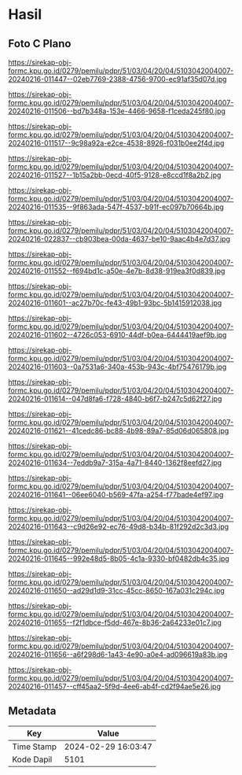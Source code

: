 # Hasil

## Foto C Plano

https://sirekap-obj-formc.kpu.go.id/0279/pemilu/pdpr/51/03/04/20/04/5103042004007-20240216-011447--02eb7769-2388-4756-9700-ec91af35d07d.jpg

https://sirekap-obj-formc.kpu.go.id/0279/pemilu/pdpr/51/03/04/20/04/5103042004007-20240216-011506--bd7b348a-153e-4466-9658-f1ceda245f80.jpg

https://sirekap-obj-formc.kpu.go.id/0279/pemilu/pdpr/51/03/04/20/04/5103042004007-20240216-011517--9c98a92a-e2ce-4538-8926-f031b0ee2f4d.jpg

https://sirekap-obj-formc.kpu.go.id/0279/pemilu/pdpr/51/03/04/20/04/5103042004007-20240216-011527--1b15a2bb-0ecd-40f5-9128-e8ccd1f8a2b2.jpg

https://sirekap-obj-formc.kpu.go.id/0279/pemilu/pdpr/51/03/04/20/04/5103042004007-20240216-011535--9f863ada-547f-4537-b91f-ec097b70664b.jpg

https://sirekap-obj-formc.kpu.go.id/0279/pemilu/pdpr/51/03/04/20/04/5103042004007-20240216-022837--cb903bea-00da-4637-be10-9aac4b4e7d37.jpg

https://sirekap-obj-formc.kpu.go.id/0279/pemilu/pdpr/51/03/04/20/04/5103042004007-20240216-011552--f694bd1c-a50e-4e7b-8d38-919ea3f0d839.jpg

https://sirekap-obj-formc.kpu.go.id/0279/pemilu/pdpr/51/03/04/20/04/5103042004007-20240216-011601--ac27b70c-fe43-49b1-93bc-5b1415912038.jpg

https://sirekap-obj-formc.kpu.go.id/0279/pemilu/pdpr/51/03/04/20/04/5103042004007-20240216-011602--4726c053-6910-44df-b0ea-6444419aef9b.jpg

https://sirekap-obj-formc.kpu.go.id/0279/pemilu/pdpr/51/03/04/20/04/5103042004007-20240216-011603--0a7531a6-340a-453b-943c-4bf75476179b.jpg

https://sirekap-obj-formc.kpu.go.id/0279/pemilu/pdpr/51/03/04/20/04/5103042004007-20240216-011614--047d8fa6-f728-4840-b6f7-b247c5d62f27.jpg

https://sirekap-obj-formc.kpu.go.id/0279/pemilu/pdpr/51/03/04/20/04/5103042004007-20240216-011621--41cedc86-bc88-4b98-89a7-85d06d065808.jpg

https://sirekap-obj-formc.kpu.go.id/0279/pemilu/pdpr/51/03/04/20/04/5103042004007-20240216-011634--7eddb9a7-315a-4a71-8440-1362f8eefd27.jpg

https://sirekap-obj-formc.kpu.go.id/0279/pemilu/pdpr/51/03/04/20/04/5103042004007-20240216-011641--06ee6040-b569-47fa-a254-f77bade4ef97.jpg

https://sirekap-obj-formc.kpu.go.id/0279/pemilu/pdpr/51/03/04/20/04/5103042004007-20240216-011643--c9d26e92-ec76-49d8-b34b-81f292d2c3d3.jpg

https://sirekap-obj-formc.kpu.go.id/0279/pemilu/pdpr/51/03/04/20/04/5103042004007-20240216-011645--992e48d5-8b05-4c1a-9330-bf0482db4c35.jpg

https://sirekap-obj-formc.kpu.go.id/0279/pemilu/pdpr/51/03/04/20/04/5103042004007-20240216-011650--ad29d1d9-31cc-45cc-8650-167a031c294c.jpg

https://sirekap-obj-formc.kpu.go.id/0279/pemilu/pdpr/51/03/04/20/04/5103042004007-20240216-011655--f2f1dbce-f5dd-467e-8b36-2a64233e01c7.jpg

https://sirekap-obj-formc.kpu.go.id/0279/pemilu/pdpr/51/03/04/20/04/5103042004007-20240216-011656--a6f298d6-1a43-4e90-a0e4-ad096619a83b.jpg

https://sirekap-obj-formc.kpu.go.id/0279/pemilu/pdpr/51/03/04/20/04/5103042004007-20240216-011457--cff45aa2-5f9d-4ee6-ab4f-cd2f94ae5e26.jpg


## Metadata

| Key        | Value               |
| ---------- | ------------------- |
| Time Stamp | 2024-02-29 16:03:47 |
| Kode Dapil | 5101                |



